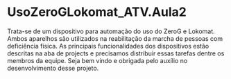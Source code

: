 # UsoZeroGLokomat_ATV.Aula2
Trata-se de um dispositivo para automação do uso do ZeroG e Lokomat.
Ambos aparelhos são utilizados na reabilitação da marcha de pessoas com deficiência física.
As principais funcionalidades dos dispositivos estão descritas na aba de projects e precisamos distribuir essas tarefas dentre os membros da equipe.
Seja bem vindo e obrigada pelo auxílio no desenvolvimento desse projeto.
